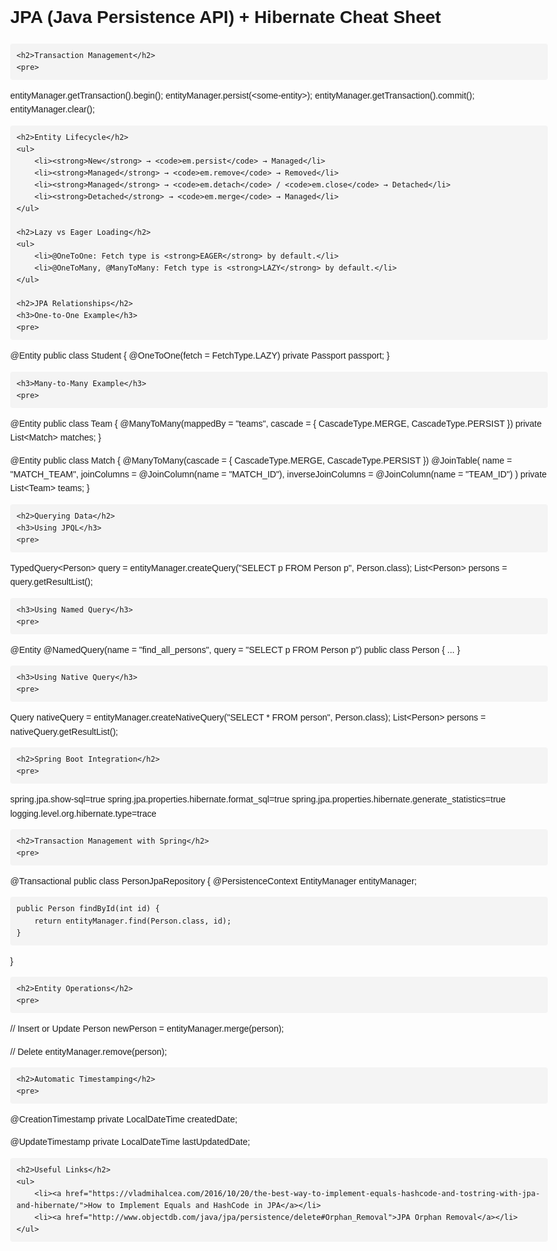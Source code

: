 <!DOCTYPE html>
<html>
<head>
    <title>JPA + Hibernate Cheat Sheet</title>
    <style>
        body {
            font-family: Arial, sans-serif;
            line-height: 1.6;
            max-width: 900px;
            margin: auto;
        }
        code {
            background-color: #f4f4f4;
            padding: 2px 5px;
            border-radius: 4px;
        }
        pre {
            background-color: #f4f4f4;
            padding: 10px;
            border-radius: 4px;
            overflow-x: auto;
        }
    </style>
</head>
<body>
    <h1>JPA (Java Persistence API) + Hibernate Cheat Sheet</h1>

    <h2>Transaction Management</h2>
    <pre>
entityManager.getTransaction().begin();
entityManager.persist(&lt;some-entity&gt;);
entityManager.getTransaction().commit();
entityManager.clear();
    </pre>
    
    <h2>Entity Lifecycle</h2>
    <ul>
        <li><strong>New</strong> → <code>em.persist</code> → Managed</li>
        <li><strong>Managed</strong> → <code>em.remove</code> → Removed</li>
        <li><strong>Managed</strong> → <code>em.detach</code> / <code>em.close</code> → Detached</li>
        <li><strong>Detached</strong> → <code>em.merge</code> → Managed</li>
    </ul>

    <h2>Lazy vs Eager Loading</h2>
    <ul>
        <li>@OneToOne: Fetch type is <strong>EAGER</strong> by default.</li>
        <li>@OneToMany, @ManyToMany: Fetch type is <strong>LAZY</strong> by default.</li>
    </ul>

    <h2>JPA Relationships</h2>
    <h3>One-to-One Example</h3>
    <pre>
@Entity
public class Student {
    @OneToOne(fetch = FetchType.LAZY)
    private Passport passport;
}
    </pre>
    
    <h3>Many-to-Many Example</h3>
    <pre>
@Entity
public class Team {
    @ManyToMany(mappedBy = "teams", cascade = { CascadeType.MERGE, CascadeType.PERSIST })
    private List&lt;Match&gt; matches;
}
    
@Entity
public class Match {
    @ManyToMany(cascade = { CascadeType.MERGE, CascadeType.PERSIST })
    @JoinTable(
        name = "MATCH_TEAM",
        joinColumns = @JoinColumn(name = "MATCH_ID"),
        inverseJoinColumns = @JoinColumn(name = "TEAM_ID")
    )
    private List&lt;Team&gt; teams;
}
    </pre>

    <h2>Querying Data</h2>
    <h3>Using JPQL</h3>
    <pre>
TypedQuery&lt;Person&gt; query = entityManager.createQuery("SELECT p FROM Person p", Person.class);
List&lt;Person&gt; persons = query.getResultList();
    </pre>
    
    <h3>Using Named Query</h3>
    <pre>
@Entity
@NamedQuery(name = "find_all_persons", query = "SELECT p FROM Person p")
public class Person {
    ...
}
    </pre>

    <h3>Using Native Query</h3>
    <pre>
Query nativeQuery = entityManager.createNativeQuery("SELECT * FROM person", Person.class);
List&lt;Person&gt; persons = nativeQuery.getResultList();
    </pre>

    <h2>Spring Boot Integration</h2>
    <pre>
spring.jpa.show-sql=true
spring.jpa.properties.hibernate.format_sql=true
spring.jpa.properties.hibernate.generate_statistics=true
logging.level.org.hibernate.type=trace
    </pre>
    
    <h2>Transaction Management with Spring</h2>
    <pre>
@Transactional
public class PersonJpaRepository {
    @PersistenceContext
    EntityManager entityManager;

    public Person findById(int id) {
        return entityManager.find(Person.class, id);
    }
}
    </pre>

    <h2>Entity Operations</h2>
    <pre>
// Insert or Update
Person newPerson = entityManager.merge(person);

// Delete
entityManager.remove(person);
    </pre>

    <h2>Automatic Timestamping</h2>
    <pre>
@CreationTimestamp
private LocalDateTime createdDate;

@UpdateTimestamp
private LocalDateTime lastUpdatedDate;
    </pre>
    
    <h2>Useful Links</h2>
    <ul>
        <li><a href="https://vladmihalcea.com/2016/10/20/the-best-way-to-implement-equals-hashcode-and-tostring-with-jpa-and-hibernate/">How to Implement Equals and HashCode in JPA</a></li>
        <li><a href="http://www.objectdb.com/java/jpa/persistence/delete#Orphan_Removal">JPA Orphan Removal</a></li>
    </ul>
</body>
</html>
